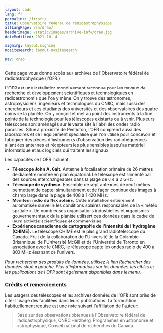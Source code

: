 ```yaml
---
layout: cadc
lang: fr
permalink: /fr/ofr/
title: Observatoire fédéral de radioastrophysique
altLangPage: /en/drao/
headerimage: /static/images/archive-info/drao.jpg
dateModified: 2021-10-14

signing: layout.signing
nositesearch: layout.nositesearch

nav: drao
---
```


<p>
  Cette page vous donne accès aux archives de l'Observatoire fédéral de radioastrophysique (l'OFR.)
</p>

<p>
  L'OFR est une installation mondialement reconnue pour les travaux de recherche et développement
  scientifiques et technologiques en radioastronomie que l'on y mène. On y trouve des astronomes,
  astrophysiciens, ingénieurs et technologues du CNRC, mais aussi des chercheurs et des étudiants des
  universités et des observatoires des quatre coins de la planète. On y conçoit et met au point des
  instruments à la fine pointe de la technologie pour les télescopes existants ou à venir. Plusieurs
  télescopes sont aménagés sur le vaste site à l'abri des ondes radio parasites. Situé à proximité de Penticton,
  l'OFR comprend aussi des laboratoires et de l'équipement spécialisé que l'on utilise pour concevoir et
  fabriquer des pièces d'instruments d'observation des radiofréquences allant des antennes et récepteurs
  les plus sensibles jusqu'au matériel informatique et aux logiciels qui traitent les signaux.
</p>


<p>
  Les capacités de l'OFR incluent:
</p><ul>
  <li>
    <b>Télescope John A. Galt.</b> Antenne à focalisation primaire de 26 mètres de diamètre montée en plan équatorial.
    Le télescope est alimenté par des sources interchangeables dans la plage de 0,4 à 2 GHz.
  </li>
  <li>
    <b>Télescope de synthèse.</b> Ensemble de sept antennes de neuf mètres permettant de capter
    simultanément et de façon continue des images à champ large dans la plage de 408 à 1 420 MHz.
  </li>
  <li>
    <b>Moniteur radio du flux solaire.</b> Cette installation entièrement automatisée surveille les conditions solaires
    responsables de la « météo spatiale ». De nombreuses organisations industrielles et organismes gouvernementaux
    de la planète utilisent ces données dans le cadre de leurs activités scientifiques et commerciales.
  </li>
  <li>
    <b>Expérience canadienne de cartographie de l'intensité de l'hydrogène (CHIME).</b>
    Le télescope CHIME est le plus grand radiotélescope du Canada. Fruit de
    la collaboration de l'Université de la Colombie-Britannique, de l'Université McGill et de
    l'Université de Toronto en association avec le CNRC, le télescope capte les ondes radio de 400 à 800 MHz
    émanant de l'univers.
  </li>
</ul>

<p></p>

<p>
  <i>
    Pour rechercher des produits de données, utilisez le lien Rechercher des données situé à gauche.
    Plus d'informations sur les données, les cibles et les publications de l'OFR sont également
    disponibles dans le menu.
  </i>
</p>

<div class="about_text">

  <h3>Crédits et remerciements</h3>

  <p>
    Les usagers des télescopes et les archives données de l'OFR sont priés de citer l'usage des
    facilitées dans leurs publications. La formulation habituellement requise est une note suivant
    l'affiliation de l'auteur:
  </p>

  <blockquote>
    Basé sur des observations obtenues à l'Observatoire fédéral de radioastrophysique, CNRC Herzberg,
    Programmes en astronomie et astrophysique, Conseil national de recherches du Canada.
  </blockquote>

</div>
